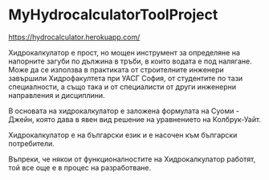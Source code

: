 # MyHydrocalculatorToolProject
https://hydrocalculator.herokuapp.com/

Хидрокалкулатор е прост, но мощен инструмент за определяне на напорните загуби по дължина в тръби, в които водата е под налягане.
Може да се използва в практиката от строителните инженери завършили Хидрофакултета при УАСГ София, от студентите по тази специалности,
а също така и от специалисти от други инженерни направления и дисциплини.

В основата на хидрокалкулатор е заложена формулата на Суоми - Джейн, която дава в явен вид решение на уравнението на Колбрук-Уайт.

Хидрокалкулатор е на български език и е насочен към български потребители.

Въпреки, че някои от функционалностите на Хидрокалкулатор работят, той все още е в процес на разработване.



